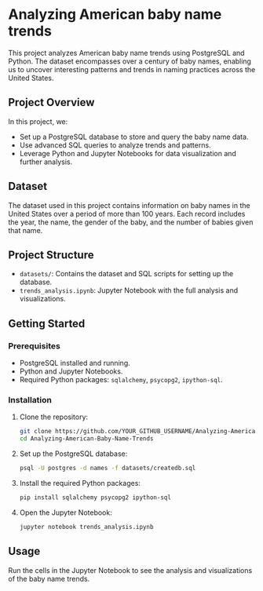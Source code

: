 # Analyzing American baby name trends

This project analyzes American baby name trends using PostgreSQL and Python. The dataset encompasses over a century of baby names, enabling us to uncover interesting patterns and trends in naming practices across the United States.

## Project Overview

In this project, we:
- Set up a PostgreSQL database to store and query the baby name data.
- Use advanced SQL queries to analyze trends and patterns.
- Leverage Python and Jupyter Notebooks for data visualization and further analysis.

## Dataset

The dataset used in this project contains information on baby names in the United States over a period of more than 100 years. Each record includes the year, the name, the gender of the baby, and the number of babies given that name.

## Project Structure

- `datasets/`: Contains the dataset and SQL scripts for setting up the database.
- `trends_analysis.ipynb`: Jupyter Notebook with the full analysis and visualizations.

## Getting Started

### Prerequisites

- PostgreSQL installed and running.
- Python and Jupyter Notebooks.
- Required Python packages: `sqlalchemy`, `psycopg2`, `ipython-sql`.

### Installation

1. Clone the repository:
    ```sh
    git clone https://github.com/YOUR_GITHUB_USERNAME/Analyzing-American-Baby-Name-Trends.git
    cd Analyzing-American-Baby-Name-Trends
    ```

2. Set up the PostgreSQL database:
    ```sh
    psql -U postgres -d names -f datasets/createdb.sql
    ```

3. Install the required Python packages:
    ```sh
    pip install sqlalchemy psycopg2 ipython-sql
    ```

4. Open the Jupyter Notebook:
    ```sh
    jupyter notebook trends_analysis.ipynb
    ```

## Usage

Run the cells in the Jupyter Notebook to see the analysis and visualizations of the baby name trends.
